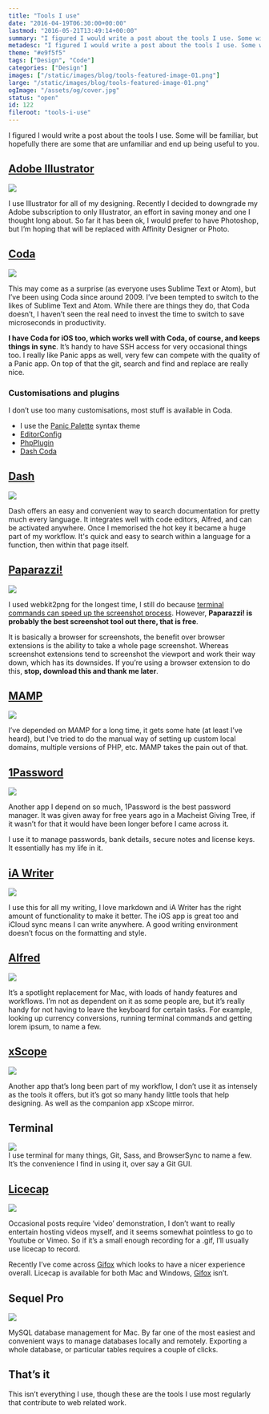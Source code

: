 ```yaml
---
title: "Tools I use"
date: "2016-04-19T06:30:00+00:00"
lastmod: "2016-05-21T13:49:14+00:00"
summary: "I figured I would write a post about the tools I use. Some will be familiar, but hopefully there are some that are unfamiliar and end up being useful to you."
metadesc: "I figured I would write a post about the tools I use. Some will be familiar, but hopefully there are some that are unfamiliar and end up being useful to you. "
theme: "#e9f5f5"
tags: ["Design", "Code"]
categories: ["Design"]
images: ["/static/images/blog/tools-featured-image-01.png"]
large: "/static/images/blog/tools-featured-image-01.png"
ogImage: "/assets/og/cover.jpg"
status: "open"
id: 122
fileroot: "tools-i-use"
---
```


I figured I would write a post about the tools I use. Some will be familiar, but hopefully there are some that are unfamiliar and end up being useful to you.

## [Adobe Illustrator](https://adobe.com)
<div className="article-image">
  <a href="https://adobe.com"><Image src="/static/images/blog/tools_illustrator.png" width={738} height={492} /></a>
</div>

I use Illustrator for all of my designing. Recently I decided to downgrade my Adobe subscription to only Illustrator, an effort in saving money and one I thought long about. So far it has been ok, I would prefer to have Photoshop, but I’m hoping that will be replaced with Affinity Designer or Photo.

## [Coda](https://panic.com/coda)
<div className="article-image">
  <a href="https://panic.com/coda"><Image src="/static/images/blog/tools_coda.png" width={738} height={492} /></a>
</div>

This may come as a surprise (as everyone uses Sublime Text or Atom), but I’ve been using Coda since around 2009. I’ve been tempted to switch to the likes of Sublime Text and Atom. While there are things they do, that Coda doesn’t, I haven’t seen the real need to invest the time to switch to save microseconds in productivity.

**I have Coda for iOS too, which works well with Coda, of course, and keeps things in sync**. It’s handy to have SSH access for very occasional things too. I really like Panic apps as well, very few can compete with the quality of a Panic app. On top of that the git, search and find and replace are really nice.

### Customisations and plugins
I don’t use too many customisations, most stuff is available in Coda.

- I use the <a href="https://panic.com/coda/plugins.php?id=90">Panic Palette</a> syntax theme
- <a href="https://panic.com/coda/plugins.php?id=120">EditorConfig</a>
- <a href="https://panic.com/coda/plugins.php?id=109">PhpPlugin</a>
- <a href="https://panic.com/coda/plugins.php?id=19">Dash Coda</a>

## [Dash](https://kapeli.com/dash)
<div className="article-image">
  <a href="https://kapeli.com/dash"><Image src="/static/images/blog/tools_dash.png" width={738} height={492} /></a>
</div>

Dash offers an easy and convenient way to search documentation for pretty much every language. It integrates well with code editors, Alfred, and can be activated anywhere. Once I memorised the hot key it became a huge part of my workflow. It's quick and easy to search within a language for a function, then within that page itself.

## [Paparazzi!](https://derailer.org/paparazzi/)
<div className="article-image">
  <a href="https://derailer.org/paparazzi/"><Image src="/static/images/blog/tools_paparazzi.png" width={738} height={492} /></a>
</div>

I used webkit2png for the longest time, I still do because [terminal commands can speed up the screenshot process](/blog/using-webkit2png-to-generate-responsive-screenshots). However, **Paparazzi! is probably the best screenshot tool out there, that is free**.

It is basically a browser for screenshots, the benefit over browser extensions is the ability to take a whole page screenshot. Whereas screenshot extensions tend to screenshot the viewport and work their way down, which has its downsides. If you’re using a browser extension to do this, **stop, download this and thank me later**.

## [MAMP](https://www.mamp.info/en/)
<div className="article-image">
  <a href="https://www.mamp.info/en/"><Image src="/static/images/blog/tools_mamp.png" width={738} height={492} /></a>
</div>

I’ve depended on MAMP for a long time, it gets some hate (at least I’ve heard), but I’ve tried to do the manual way of setting up custom local domains, multiple versions of PHP, etc. MAMP takes the pain out of that.

## [1Password](https://agilebits.com/)
<div className="article-image">
  <a href="https://agilebits.com/"><Image src="/static/images/blog/tools_1password.png" width={738} height={492} /></a>
</div>

Another app I depend on so much, 1Password is the best password manager. It was given away for free years ago in a Macheist Giving Tree, if it wasn’t for that it would have been longer before I came across it.

I use it to manage passwords, bank details, secure notes and license keys. It essentially has my life in it.

## [iA Writer](https://ia.net/writer/mac/)
<div className="article-image">
  <a href="https://ia.net/writer/mac/"><Image src="/static/images/blog/tools_iawriter.png" width={738} height={492} /></a>
</div>

I use this for all my writing, I love markdown and iA Writer has the right amount of functionality to make it better. The iOS app is great too and iCloud sync means I can write anywhere. A good writing environment doesn’t focus on the formatting and style.

## [Alfred](https://www.alfredapp.com/)
<div className="article-image">
  <a href="https://www.alfredapp.com/"><Image src="/static/images/blog/tools_alfred.png" width={738} height={492} /></a>
</div>

It’s a spotlight replacement for Mac, with loads of handy features and workflows. I’m not as dependent on it as some people are, but it’s really handy for not having to leave the keyboard for certain tasks. For example, looking up currency conversions, running terminal commands and getting lorem ipsum, to name a few.

## [xScope](http://xscopeapp.com/)
<div className="article-image">
  <a href="http://xscopeapp.com/"><Image src="/static/images/blog/tools_xscope.png" width={738} height={492} /></a>
</div>

Another app that’s long been part of my workflow, I don’t use it as intensely as the tools it offers, but it’s got so many handy little tools that help designing. As well as the companion app xScope mirror.

## Terminal
<div className="article-image">
  <Image src="/static/images/blog/tools_terminal.png" width={738} height={492} />
</div>
I use terminal for many things, Git, Sass, and BrowserSync to name a few. It’s the convenience I find in using it, over say a Git GUI.

## [Licecap](http://www.cockos.com/licecap/)
<div className="article-image">
  <a href="http://www.cockos.com/licecap/"><Image src="/static/images/blog/tools_licecap.png" width={738} height={492} /></a>
</div>

Occasional posts require ‘video’ demonstration, I don’t want to really entertain hosting videos myself, and it seems somewhat pointless to go to Youtube or Vimeo. So if it’s a small enough recording for a .gif, I’ll usually use licecap to record.

Recently I’ve come across [Gifox](http://gifox.io/) which looks to have a nicer experience overall. Licecap is available for both Mac and Windows, [Gifox](http://gifox.io/) isn’t.

## Sequel Pro
<div className="article-image">
  <a href="http://www.sequelpro.com/"><Image src="/static/images/blog/tools_sequel-pro.png" width={738} height={492} /></a>
</div>

MySQL database management for Mac. By far one of the most easiest and convenient ways to manage databases locally and remotely. Exporting a whole database, or particular tables requires a couple of clicks.

## That’s it
This isn’t everything I use, though these are the tools I use most regularly that contribute to web related work.
